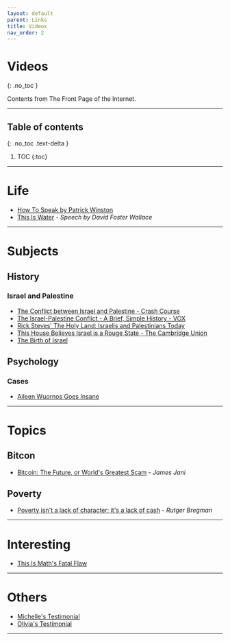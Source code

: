 ```yaml
---
layout: default
parent: Links
title: Videos
nav_order: 2
---
```


# Videos
{: .no_toc }

Contents from The Front Page of the Internet.

---

## Table of contents
{: .no_toc .text-delta }

1. TOC
{:toc}

---

# Life

- [How To Speak by Patrick Winston](https://www.youtube.com/watch?v=Unzc731iCUY)
- [This Is Water](https://fs.blog/2012/04/david-foster-wallace-this-is-water/) - *Speech by David Foster Wallace*

---

# Subjects

## History

### Israel and Palestine

- [The Conflict between Israel and Palestine - Crash Course](https://www.youtube.com/watch?v=1wo2TLlMhiw)
- [The Israel-Palestine Conflict - A Brief, Simple History - VOX](https://www.youtube.com/watch?v=iRYZjOuUnlU)
- [Rick Steves' The Holy Land: Israelis and Palestinians Today](https://www.youtube.com/watch?v=wg1unr6eNpQ)
- [This House Believes Israel is a Rouge State - The Cambridge Union](https://www.youtube.com/watch?v=jjkivkkZYNo)
- [The Birth of Israel](https://topdocumentaryfilms.com/birth-of-israel/)

## Psychology

### Cases

- [Aileen Wuornos Goes Insane](https://www.youtube.com/watch?v=yFBcjII3QAE)

---

# Topics

## Bitcon

- [Bitcoin: The Future, or World's Greatest Scam](https://youtu.be/4ByO8ym-iF8) - *James Jani*

## Poverty

- [Poverty isn't a lack of character; it's a lack of cash](https://youtu.be/ydKcaIE6O1k) - *Rutger Bregman*

---

# Interesting

- [This Is Math's Fatal Flaw](https://www.youtube.com/watch?v=HeQX2HjkcNo)

---

# Others

- [Michelle's Testimonial](https://www.youtube.com/watch?v=fusZv7nZXHc)
- [Olivia's Testimonial](https://www.youtube.com/watch?v=VycU5BCb5Po)

---

